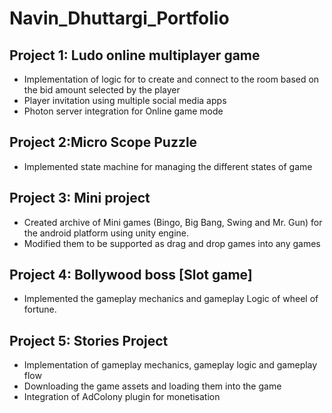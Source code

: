 # Navin_Dhuttargi_Portfolio

## Project 1: Ludo online multiplayer game 

* Implementation of logic for to create and connect to the room based on the bid amount selected by the player
* Player invitation using multiple social media apps
* Photon server integration for Online game mode

## Project 2:Micro Scope Puzzle

* Implemented state machine for managing the different states of game

## Project 3: Mini project 

* Created archive of Mini games (Bingo, Big Bang, Swing and Mr. Gun) for the android platform using unity engine.
* Modified them to be supported as drag and drop games into any games

## Project 4: Bollywood boss [Slot game]

* Implemented the gameplay mechanics and gameplay Logic of wheel of fortune.

## Project 5: Stories Project
* Implementation of gameplay mechanics, gameplay logic and gameplay flow
* Downloading the game assets and loading them into the game
* Integration of AdColony plugin for monetisation
